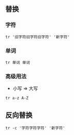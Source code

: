##  替换
###   字符
```shell
tr '旧字符旧字符旧字符' '新字符'
```


###   单词
```shell
tr 单词 单词
```


###   高级用法
* 小写 => 大写
```shell
tr a-z A-Z
```

##  反向替换
```shell
tr -c '字符字符字符' '新字符'
```

